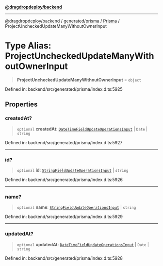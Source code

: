 [**@dragdropdeploy/backend**](../../../../../README.md)

***

[@dragdropdeploy/backend](../../../../../README.md) / [generated/prisma](../../../README.md) / [Prisma](../README.md) / ProjectUncheckedUpdateManyWithoutOwnerInput

# Type Alias: ProjectUncheckedUpdateManyWithoutOwnerInput

> **ProjectUncheckedUpdateManyWithoutOwnerInput** = `object`

Defined in: backend/src/generated/prisma/index.d.ts:5925

## Properties

### createdAt?

> `optional` **createdAt**: [`DateTimeFieldUpdateOperationsInput`](DateTimeFieldUpdateOperationsInput.md) \| `Date` \| `string`

Defined in: backend/src/generated/prisma/index.d.ts:5927

***

### id?

> `optional` **id**: [`StringFieldUpdateOperationsInput`](StringFieldUpdateOperationsInput.md) \| `string`

Defined in: backend/src/generated/prisma/index.d.ts:5926

***

### name?

> `optional` **name**: [`StringFieldUpdateOperationsInput`](StringFieldUpdateOperationsInput.md) \| `string`

Defined in: backend/src/generated/prisma/index.d.ts:5929

***

### updatedAt?

> `optional` **updatedAt**: [`DateTimeFieldUpdateOperationsInput`](DateTimeFieldUpdateOperationsInput.md) \| `Date` \| `string`

Defined in: backend/src/generated/prisma/index.d.ts:5928
